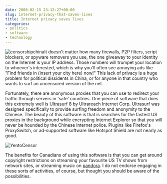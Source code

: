 ```yaml
---
date: 2008-02-15 23:12:27+00:00
slug: internet-privacy-that-saves-lives
title: Internet privacy saves lives
categories:
- politics
- software
- technology
---
```


![censorshipchina](http://wordbit.freehostia.com/wp-content/uploads/2008/02/censorshipchina.jpg)It doesn't matter how many firewalls, P2P filters, script blockers, or spyware removers you use, the one giveaway to your identity on the Internet is your IP address. Those numbers will trumpet your location to whoever's interested, which is why you'll often see annoying ads like "Find friends in (insert your city here) now!" This lack of privacy is a huge problem for political dissidents in China, or for anyone in that country who wants to surf an uncensored version of the net.


<!-- more -->
 

Fortunately, there are anonymous proxies that you can use to redirect your traffic through servers in 'safe' countries. One piece of software that does this extremely well is [Ultrasurf 8](http://www.ultrareach.com/company/download.htm) by Ultrareach Internet Corp. Ultrasurf was designed specifically to provide surfing freedom and anonymity to the Chinese. The beauty of this software is that is searches for the fastest US proxies in the background while encrypting Internet Explorer so that you will never be hounded by the Chinese Internet police. Plugins like Firefox's ProxySwitch, or ad-supported software like Hotspot Shield are not nearly as good.

![YentoCensor](http://wordbit.freehostia.com/wp-content/uploads/2008/02/YentoCensor.gif)

The benefits for Canadians of using this software is that you can get around copyright restrictions on streaming your favourite US TV shows from network sites, or streaming music on [pandora](http://www.pandora.com/). I do not endorse engaging in these sorts of activities, of course, but thought you should be aware of the possibilities.
